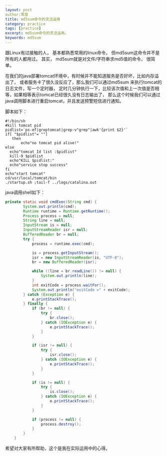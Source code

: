 ```yaml
---
layout: post 
author:零度 
title: md5sum命令的灵活运用
category: practice
tags: [practice]
excerpt: md5sum命令的灵活运用。
keywords: md5sum
---
```


跟Linux有过接触的人， 基本都熟悉常用的linux命令， 但md5sum这命令并不是所有的人都用过。 
其实， md5sum就是对文件/字符串求md5值的命令， 很简单。

在我们的java部署tomcat环境中，有时候并不能知道服务是否好坏，比如内存溢出了，
或者服务卡了很久没反应了，那么我们可以通过md5sum 来执行tomcat的日志文件，写一个定时器，
定时几分钟执行一下，比较该次值和上一次值是否相等，如果相等表示tomcat已经很久没有日志输出了，
那么这个时候我们可以通过java调用脚本进行重启tomcat，并且发送预警短信进行通知。

脚本如下：

```
#!/bin/sh
#kill tomcat pid
pidlist=`ps-ef|greptomcat|grep-v"grep"|awk'{print $2}'`
if[ "$pidlist"= ""]
   then
       echo"no tomcat pid alive!"
else
  echo"tomcat Id list :$pidlist"
  kill-9 $pidlist
  echo"KILL $pidlist:"
  echo"service stop success"
fi
echo"start tomcat"
cd/usr/local/tomcat/bin
./startup.sh ;tail-f ../logs/catalina.out
```


java调用shell如下：
``` java
private static void cmdExec(String cmd) {
		System.out.println(cmd);
		Runtime runtime = Runtime.getRuntime();
		Process process = null;
		String line = null;
		InputStream is = null;
		InputStreamReader isr = null;
		BufferedReader br = null;
		try {
			process = runtime.exec(cmd);

			is = process.getInputStream();
			isr = new InputStreamReader(is, "UTF-8");
			br = new BufferedReader(isr);

			while ((line = br.readLine()) != null) {
				System.out.println(line);
			}
			int exitCode = process.waitFor();
			System.out.println("exitCode =" + exitCode);
		} catch (Exception e) {
			e.printStackTrace();
		} finally {
			if (br != null) {
				try {
					br.close();
				} catch (IOException e) {
					e.printStackTrace();
				}
			}

			if (isr != null) {
				try {
					isr.close();
				} catch (IOException e) {
					e.printStackTrace();
				}
			}

			if (is != null) {
				try {
					is.close();
				} catch (IOException e) {
					e.printStackTrace();
				}
			}

			if (process != null) {
				process.destroy();
			}
		}
	}
```

希望对大家有所帮助，这个是我在实际运用中的心得。